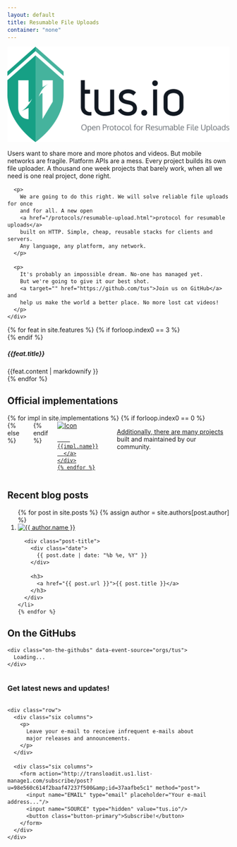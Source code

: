 ```yaml
---
layout: default
title: Resumable File Uploads
container: "none"
---
```


<div class="intro">
  <div class="container">
    <img class="banner" src="/assets/img/tus1.png" alt="Tus - Resumable File Uploads" />
  </div>

  <div class="mission">
    <div class="container">
      <p>
        Users want to share more and more photos and videos. But mobile networks
        are fragile. Platform APIs are a mess. Every project builds its own file
        uploader. A thousand one week projects that barely work, when all we need
        is one real project, done right.
      </p>

      <p>
        We are going to do this right. We will solve reliable file uploads for once
        and for all. A new open
        <a href="/protocols/resumable-upload.html">protocol for resumable uploads</a>
        built on HTTP. Simple, cheap, reusable stacks for clients and servers.
        Any language, any platform, any network.
      </p>

      <p>
        It's probably an impossible dream. No-one has managed yet.
        But we're going to give it our best shot.
        <a target="" href="https://github.com/tus">Join us on GitHub</a> and
        help us make the world a better place. No more lost cat videos!
      </p>
    </div>
  </div>
</div>

<div class="container">
  <div class="row">
    {% for feat in site.features %}
    {% if forloop.index0 == 3 %}
  </div>
  <div class="row">
    {% endif %}
    <section class="four columns feature">
      <h5>{{feat.title}}</h5>
      <div>{{feat.content | markdownify }}</div>
    </section>
    {% endfor %}
  </div>
</div>

<div class="container">
  <h2>Official implementations</h2>

  <div class="row">
    {% for impl in site.implementations %}
    {% if forloop.index0 == 0 %}
    <div class="two columns offset-by-one column implementation">
    {% else %}
    <div class="two columns implementation">
    {% endif %}
      <a href="https://github.com/tus/{{impl.name}}">
        <img src="/assets/img/{{impl.icon}}.svg" alt="Icon" />

        {{impl.name}}
      </a>
    </div>
    {% endfor %}
  </div>

  <p class="implementations-link">
    Additionally, there are many <a href="/implementations.html">projects</a> built
    and maintained by our community.
  </p>
</div>

<div class="container">
  <h2>Recent blog posts</h2>

  <ol class="posts">
    {% for post in site.posts %}
    {% assign author = site.authors[post.author] %}
    <li>
      <div class="author">
        <a href="http://twitter.com/{{author.twitter}}" title="{{ author.name }}">
          <img
            src="https://secure.gravatar.com/avatar/{{author.gravatar}}&s=64"
            class="gravatar"
            alt="{{ author.name }}">
        </a>
      </div>

      <div class="post-title">
        <div class="date">
          {{ post.date | date: "%b %e, %Y" }}
        </div>

        <h3>
          <a href="{{ post.url }}">{{ post.title }}</a>
        </h3>
      </div>
    </li>
    {% endfor %}
  </ol>

  <div class="on-the-githubs-container">
    <h2>On the GitHubs</h2>

    <div class="on-the-githubs" data-event-source="orgs/tus">
      Loading...
    </div>
  </div>
</div>

<div class="subscription-form">
  <div class="container">
    <div class="row">
      <div class="twelve columns">
        <h3>Get latest news and updates!</h3>
      </div>
    </div>

    <div class="row">
      <div class="six columns">
        <p>
          Leave your e-mail to receive infrequent e-mails about
          major releases and announcements.
        </p>
      </div>

      <div class="six columns">
        <form action="http://transloadit.us1.list-manage1.com/subscribe/post?u=98e560c614f2baaf47237f500&amp;id=37aafbe5c1" method="post">
          <input name="EMAIL" type="email" placeholder="Your e-mail address..."/>
          <input name="SOURCE" type="hidden" value="tus.io"/>
          <button class="button-primary">Subscribe!</button>
        </form>
      </div>
    </div>
  </div>
</div>
